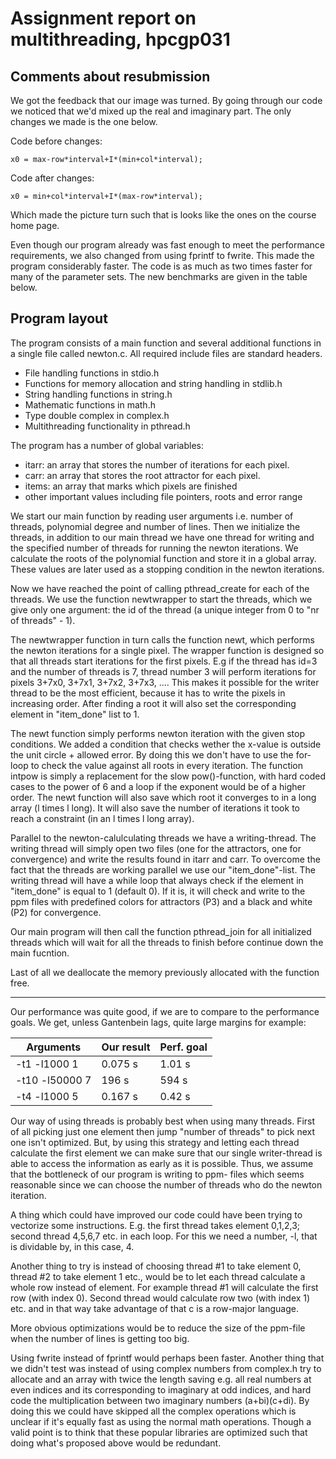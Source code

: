# Assignment report on multithreading, hpcgp031

## Comments about resubmission

We got the feedback that our image was turned. By going through our code we noticed that we'd
mixed up the real and imaginary part. The only changes we made is the one below. 

Code before changes:

~~~
x0 = max-row*interval+I*(min+col*interval);
~~~

Code after changes:

~~~
x0 = min+col*interval+I*(max-row*interval);
~~~

Which made the picture turn such that is looks like the ones on the course home page.

Even though our program already was fast enough to meet the performance requirements, we also
changed from using fprintf to fwrite. This made the program considerably faster. The code is as
much as two times faster for many of the parameter sets. The new benchmarks are given in the table
below.


## Program layout

The program consists of a main function and several additional functions in a single file called
newton.c. All required include files are standard headers.

- File handling functions in stdio.h
- Functions for memory allocation and string handling in stdlib.h
- String handling functions in string.h
- Mathematic functions in math.h
- Type double complex in complex.h
- Multithreading functionality in pthread.h

The program has a number of global variables:
- itarr: an array that stores the number of iterations for each pixel.
- carr: an array that stores the root attractor for each pixel.
- items: an array that marks which pixels are finished
- other important values including file pointers, roots and error range

We start our main function by reading user arguments i.e. number of threads, polynomial degree and
number of lines. Then we initialize the threads, in addition to our main thread we have one thread
for writing and the specified number of threads for running the newton iterations. We calculate the
roots of the polynomial function and store it in a global array. These values are later used as a
stopping condition in the newton iterations.

Now we have reached the point of calling pthread_create for each of the threads. We use the function
newtwrapper to start the threads, which we give only one argument: the id of the thread (a unique
integer from 0 to "nr of threads" - 1).

The newtwrapper function in turn calls the function newt, which performs the newton iterations for a
single pixel. The wrapper function is designed so that all threads start iterations for the first
pixels. E.g if the thread has id=3 and the number of threads is 7, thread number 3 will perform
iterations for pixels 3+7x0, 3+7x1, 3+7x2, 3+7x3, .... This makes it possible for the writer thread to be
the most efficient, because it has to write the pixels in increasing order. After finding a root it
will also set the corresponding element in "item_done" list to 1.

The newt function simply performs newton iteration with the given stop conditions. We added a
condition that checks wether the x-value is outside the unit circle + allowed error. By doing this
we don't have to use the for-loop to check the value against all roots in every iteration. The function
intpow is simply a replacement for the slow pow()-function, with hard coded cases to the power of 6 and
a loop if the exponent would be of a higher order. The newt function will also save which root it converges
to in a long array (l times l long). It will also save the number of iterations it took to reach a constraint
(in an l times l long array).

Parallel to the newton-calulculating threads we have a writing-thread. The writing thread will simply
open two files (one for the attractors, one for convergence) and write the results found in itarr and
carr. To overcome the fact that the threads are working parallel we use our "item_done"-list. The
writing thread will have a while loop that always check if the element in "item_done" is equal to
1 (default 0). If it is, it will check and write to the ppm files with predefined colors for attractors
(P3) and a black and white (P2) for convergence.

Our main program will then call the function pthread_join for all initialized threads which will wait for
all the threads to finish before continue down the main fucntion.

Last of all we deallocate the memory previously allocated with the function free.

-----------

Our performance was quite good, if we are to compare to the performance goals. We get, unless Gantenbein
lags, quite large margins for example:

|  Arguments   | Our result | Perf. goal|
|--------------|------------|-----------|
|-t1 -l1000 1   | 0.075 s    | 1.01 s    |
|-t10 -l50000 7 | 196 s   | 594 s     |
|-t4 -l1000 5   | 0.167 s    | 0.42 s    |


Our way of using threads is probably best when using many threads. First of all picking just one element
then jump "number of threads" to pick next one isn't optimized. But, by using this strategy and letting each
thread calculate the first element we can make sure that our single writer-thread is able to access the
information as early as it is possible. Thus, we assume that the bottleneck of our program is writing to ppm-
files which seems reasonable since we can choose the number of threads who do the newton iteration.

A thing which could have improved our code could have been trying to vectorize some instructions. E.g. the
first thread takes element 0,1,2,3; second thread 4,5,6,7 etc. in each loop. For this we need a number, -l, that
is dividable by, in this case, 4.

Another thing to try is instead of choosing thread #1 to take element 0, thread #2 to take element 1 etc., would
be to let each thread calculate a whole row instead of element. For example thread #1 will calculate the first
row (with index 0). Second thread would calculate row two (with index 1) etc. and in that way take advantage
of that c is a row-major language.

More obvious optimizations would be to reduce the size of the ppm-file when the number of lines  is getting
too big.

Using fwrite instead of fprintf would perhaps been faster. Another thing that we didn't test  was instead of
using complex numbers from complex.h try to allocate and an array with twice the length saving e.g.
all real numbers at even indices and its corresponding to imaginary at odd indices, and hard code the multiplication
between two imaginary numbers (a+bi)(c+di). By doing this we could have skipped all the complex operations
which is unclear if it's equally fast as using the normal math operations. Though a valid point is to think
that these popular libraries are optimized such that doing what's proposed above would be redundant.
